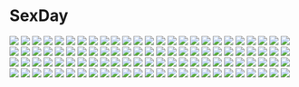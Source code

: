 # SexDay
![](https://konachan.com/image/f203683d5ab00a4824e83af8247193f5/Konachan.com%20-%20158413%20brown_hair%20clouds%20cola_%28gotouryouta%29%20grass%20original%20scenic%20short_hair%20skirt%20sky.jpg)
![](https://konachan.com/image/25f9c2553443f9fd3b11e7624c33e52f/Konachan.com%20-%20136031%20animal%20bikini%20bow%20camera%20clouds%20cosplay%20dog%20garter%20goggles%20group%20gun%20hat%20miko%20navel%20red_eyes%20ribbons%20sky%20swimsuit%20touhou%20water%20weapon%20wet%20witch%20wolf.jpg)
![](https://konachan.com/jpeg/a1f00d3b4c305ced6babd2df986a4717/Konachan.com%20-%20245438%20black_cola%20blush%20cape%20fate_%28series%29%20gray_hair%20green_eyes%20jack_the_ripper%20knife%20panties%20scar%20short_hair%20signed%20thighhighs%20torn_clothes%20underwear.jpg)
![](https://konachan.com/image/dae42037c92e79ff8ebe08fa11c708e8/Konachan.com%20-%2011609%20animal_ears%20catgirl%20da_capo%20odawara_hakone%20sagisawa_yoriko%20utamaru.jpg)
![](https://konachan.com/image/0b70f054537c8315fc6866b33b5785c4/Konachan.com%20-%2064741%20blue%20gray_hair%20katana%20konpaku_youmu%20lolita_fashion%20rokuwata_tomoe%20sword%20touhou%20weapon%20yellow_eyes.jpg)
![](https://konachan.com/image/4f71507f31e924552c214f6ff921aee3/Konachan.com%20-%2016588%20amaduyu_tatsuki%20comic_party%20mikage_subaru%20mitsumi_misato%20nakamura_takeshi.jpg)
![](https://konachan.com/image/1cbd339f8432c2741a98a59fdd182378/Konachan.com%20-%20284105%20ass%20black_hair%20breasts%20close%20cropped%20gao-lukchup%20long_hair%20original%20panties%20skirt%20skirt_lift%20socks%20underwear.jpg)
![](https://konachan.com/image/d1050d81645b07d6c200386ac56906d9/Konachan.com%20-%2098596%20ar_tonelico%20finnel%20nagi_ryou%20saki_%28ar_tonelico%29%20tagme.jpg)
![](https://konachan.com/image/47cdf16f62812d009da6aab7b0175f24/Konachan.com%20-%20298408%20breasts%20chinese_clothes%20chinese_dress%20cleavage%20fate_grand_order%20fate_%28series%29%20k19%20signed%20watermark%20yang_guifei_%28fate_grand_order%29.jpg)
![](https://konachan.com/image/f70e9b51c2015a234bdaaaf8b7deaf33/Konachan.com%20-%20287302%20anthropomorphism%20ass%20blush%20bra%20fang%20flat_chest%20horns%20kantai_collection%20long_hair%20panties%20ponytail%20purple_hair%20tsushima_%28kancolle%29%20underwear%20wings.jpg)
![](https://konachan.com/image/efbe973ad375990ce0807340fb894adc/Konachan.com%20-%20244596%20baba_konomi%20braids%20brown_hair%20idolmaster%20idolmaster_million_live%21%20navel%20ro_risu%20short_hair%20skirt%20sleeping%20socks.jpg)
![](https://konachan.com/image/6a53f2738d18d0a478c1ae3c26c247bd/Konachan.com%20-%2019505%20kamishiro_rin%20kazetsubaki_kuriko%20maburaho%20miyama_yuna%20swimsuit.jpg)
![](https://konachan.com/jpeg/c80b7ba5611d1bdd1b79775a22c3551c/Konachan.com%20-%20158340%20black_hair%20blush%20hakurei_reimu%20ichiyan%20japanese_clothes%20miko%20nipples%20nude%20red_eyes%20sex%20touhou.jpg)
![](https://konachan.com/image/e3bdbd9710b0f8c677dbbc73685d1caf/Konachan.com%20-%20176879%20ameto_yuki%20anthropomorphism%20blush%20breasts%20brown_hair%20erect_nipples%20jpeg_artifacts%20kantai_collection%20long_hair%20petals%20ponytail%20yamato_%28kancolle%29.jpg)
![](https://konachan.com/image/4c66f018f782ebb760591b276cb74673/Konachan.com%20-%20194090%20calendar%20elsword%20green_hair%20japanese_clothes%20kimono%20kirara0831%20long_hair%20pointed_ears%20rena_%28elsword%29.jpg)
![](https://konachan.com/jpeg/9484b7ec1922b4913af745697e66f574/Konachan.com%20-%2019468%20fullmetal_alchemist%20umbrella%20winry_rockbell.jpg)
![](https://konachan.com/jpeg/46db23b31b69646ca5fd7c262c2b4677/Konachan.com%20-%20248410%20amatsukaze_%28kancolle%29%20anthropomorphism%20blush%20garter_belt%20gray_hair%20kantai_collection%20long_hair%20orange_eyes%20riv%20school_uniform%20thighhighs.jpg)
![](https://konachan.com/jpeg/c8b954c69614c766e6a9aec226f64358/Konachan.com%20-%20121599%20brown_eyes%20brown_hair%20game_cg%20hakase_chino%20hoshino_ouji%20hoshi_no_ouji-kun%20qp%3Aflapper%20tagme_%28artist%29.jpg)
![](https://konachan.com/jpeg/a19a4eb5b53dcf746f166fc443e962d0/Konachan.com%20-%20122120%20blue_eyes%20blue_hair%20hatsune_miku%20headphones%20long_hair%20skirt%20thighhighs%20tie%20twintails%20vocaloid.jpg)
![](https://konachan.com/image/130571679172f4cdd926a8d34c6b3a38/Konachan.com%20-%2049319%20capcom%20chinese_clothes%20chinese_dress%20chun-li%20stanley_lau%20street_fighter.jpg)
![](https://konachan.com/image/b9c917df4f0f131fc1855fdd0fc12563/Konachan.com%20-%2025237%20atashi%20chobits.jpg)
![](https://konachan.com/image/4664c2564787541243fbdcd32abd0e10/Konachan.com%20-%20202904%20akabeisoft2%20alpha_%28alpha91%29%20black_hair%20boku_no_hitori_sensou%20inuduca_rumi%20katana%20red_eyes%20school_uniform%20sword%20torn_clothes%20weapon.jpg)
![](https://konachan.com/image/2a6d69cee7bdf2940753356dd50d7403/Konachan.com%20-%20124643%20blonde_hair%20flowers%20green_eyes%20headphones%20kagamine_len%20kagamine_rin%20len_append%20male%20rin_append%20short_hair%20shorts%20sunflower%20umimami%20vocaloid.jpg)
![](https://konachan.com/jpeg/cd9dfa25da3b9923cb7777eddd4cadcd/Konachan.com%20-%20136511%20game_cg%20kamishiro_alice%20minori%20supipara.jpg)
![](https://konachan.com/jpeg/4f3e4ccaff26f522848cf103aec81f2b/Konachan.com%20-%20151668%20flowers%20japanese_clothes%20nishimata_aoi%20red_eyes%20umbrella%20vector%20wings%20yukata.jpg)
![](https://konachan.com/jpeg/94851ae88e76ead3121353db3c40c933/Konachan.com%20-%20113079%20beach%20bikini%20blush%20food%20fruit%20game_cg%20group%20loli%20male%20noir_%28sengoku_rance%29%20nude%20oda_kou%20rance_quest%20swimsuit%20uesugi_kenshin%20yuzuhara_yuzumi.jpg)
![](https://konachan.com/image/e0e53f490de51037419a034794ce5110/Konachan.com%20-%2088886%20aragaki_ayase%20bikini%20cait%20kousaka_kirino%20ore_no_imouto_ga_konna_ni_kawaii_wake_ga_nai%20swimsuit.jpg)
![](https://konachan.com/jpeg/cb7247aeabec51ae70d37a6e16328d6d/Konachan.com%20-%20108967%202girls%20blonde_hair%20blue_hair%20blush%20bow%20cirno%20dress%20food%20forest%20ice_cream%20popsicle%20red_eyes%20rumia%20short_hair%20socks%20s-syogo%20touhou%20tree.jpg)
![](https://konachan.com/jpeg/e867a3feb9c4ae799c22e5ff0095b5d9/Konachan.com%20-%20226545%203d%20original%20park%20scenic%20shade%20summer%20tree%20waisshu_%28sougyokyuu%29.jpg)
![](https://konachan.com/image/e09bc04e173b7b005490f1ce801a26ab/Konachan.com%20-%20203548%20barefoot%20blonde_hair%20breasts%20cleavage%20flowers%20green_eyes%20hotpepperman%20jpeg_artifacts%20meimei_%28p%26d%29%20puzzle_%26_dragons%20rose.jpg)
![](https://konachan.com/jpeg/62749d205d88617153a5fdf6bc090402/Konachan.com%20-%20222313%20crying%20deemo%20floette%20girl_%28deemo%29%20green_hair%20instrument%20leaves%20loli%20male%20piano%20polychromatic%20ponita%20suit%20tears%20wings.jpg)
![](https://konachan.com/jpeg/60a3e197af67774cab14f3bdfd7f18f7/Konachan.com%20-%20187727%20blush%20breasts%20cameltoe%20erondo%20game_cg%20honjou_masato%20koinaka%20kudou_mai%20long_hair%20nipples%20panties%20purple_hair%20shirt_lift%20spread_legs%20underwear.jpg)
![](https://konachan.com/image/343947f03df8b003e4416b5ade1567c2/Konachan.com%20-%20174156%20armor%20original%20panties%20sword%20underwear%20weapon%20white_hair%20xiaji%20yellow_eyes.jpg)
![](https://konachan.com/image/6184a855e0a0c76639811f03aea6f6ab/Konachan.com%20-%2030302%20beach%20bikini%20blue_eyes%20breasts%20cleavage%20heavens_cage%20long_hair%20pink_hair%20swimsuit%20twintails%20wet.jpg)
![](https://konachan.com/jpeg/5847232676444c5b0a9d44c64090b5cb/Konachan.com%20-%20306388%20barefoot%20blush%20bra%20breasts%20brown_hair%20navel%20nipples%20original%20panties%20purple_eyes%20senji_%28tegone_spike%29%20short_hair%20underwear%20waifu2x.jpg)
![](https://konachan.com/image/34afd6b2b459ce9b82149c54816496ed/Konachan.com%20-%208685%20school_swimsuit%20swimsuit%20tagme.jpg)
![](https://konachan.com/image/f5ea5ad7927c248f3df371ff5f0c79fa/Konachan.com%20-%20129943%20carnelian%20japanese_clothes%20kamisama_dolls%20kuga_utao%20miko%20scan%20shiba_hibino%20socks.jpg)
![](https://konachan.com/image/fd98699b395ecf661b8aa2b549f75a02/Konachan.com%20-%20264163%20blue_eyes%20blush%20bow%20braids%20brown_hair%20close%20long_hair%20nijisanji%20school_uniform%20tsukino_mito%20yuuri_nayuta.jpg)
![](https://konachan.com/jpeg/9a93dabd3318ec684021d6884f3ff782/Konachan.com%20-%20302496%20book%20goth-loli%20hatsune_miku%20liita_%28rrnu2538%29%20lolita_fashion%20moon%20planet%20twintails%20vocaloid%20watermark.jpg)
![](https://konachan.com/image/6838b5921199faecd8b2a2cb4904104a/Konachan.com%20-%2025702%20anthropomorphism%20hirai_yukio%20kakuaki%20mac%20os-tan%20os9%20sonata.jpg)
![](https://konachan.com/image/40339cc3dedb2d17310bb4994fe0f13a/Konachan.com%20-%20269750%20barefoot%20collar%20demon%20dress%20gothic%20horns%20long_hair%20moon%20night%20nigou_%28aozoragarou%29%20nijisanji%20pink_eyes%20pointed_ears%20signed%20tail%20water%20yamiyono_moruru.jpg)
![](https://konachan.com/jpeg/f78cc04e17bbd24226a4f5d9c1248ce4/Konachan.com%20-%20224943%20animal_ears%20bicolored_eyes%20breasts%20cleavage%20clouds%20glasses%20gloves%20gun_gale_online%20mikazuki_akira%20nopan%20scarf%20shinon_%28sao%29%20short_hair%20sky%20tail.jpg)
![](https://konachan.com/jpeg/bded4b6988c11b106f8296587a9832cf/Konachan.com%20-%20288146%20aqua_eyes%20blue_hair%20dark_skin%20gloves%20llecrepyh%20long_hair%20navel%20necklace%20pokemon%20rurina_%28pokemon%29%20signed%20watermark.jpg)
![](https://konachan.com/image/980c0aa8cf6d9a9fa566bb040c78a55f/Konachan.com%20-%2012602%20nude%20tagme%20vector.jpg)
![](https://konachan.com/image/ed564bc54dcade82d0759e8f09d05589/Konachan.com%20-%20147060%20jpeg_artifacts%20tagme.jpg)
![](https://konachan.com/jpeg/eff3f39e4547e978c0a4063308e9f6c1/Konachan.com%20-%20225991%20animal_ears%20astronauts%20breasts%20bunny_ears%20bunnygirl%20cleavage%20drink%20game_cg%20green_eyes%20green_hair%20navel%20pantyhose%20rozea%20waitress%20water%20wristwear.jpg)
![](https://konachan.com/jpeg/8231ed1a0acdc9f1e7300ee75fab24b0/Konachan.com%20-%20220854%20amami_haruka%20hidaka_ai%20hitoto%20idolmaster%20idolmaster_cinderella_girls%20idolmaster_million_live%21%20kasuga_mirai%20shimamura_uzuki.jpg)
![](https://konachan.com/image/df0e8f63e69f9ccd25226b9d59764fed/Konachan.com%20-%2027595%20asahina_mikuru%20chibi%20nagato_yuki%20suzumiya_haruhi_no_yuutsu.jpg)
![](https://konachan.com/jpeg/ac139c834c04884a6fa1eece83adb829/Konachan.com%20-%20103936%20akemi_homura%20black_hair%20crying%20kaname_madoka%20long_hair%20pantyhose%20pink_hair%20ribbons%20school_uniform%20short_hair%20tears%20thighhighs%20tkjuly%20twintails.jpg)
![](https://konachan.com/image/a101a01a3555592c9df6dfe2d97d62fc/Konachan.com%20-%2027937%20ayanami_rei%20neon_genesis_evangelion%20white.jpg)
![](https://konachan.com/jpeg/90f928b975747ff89f342ed9aa211511/Konachan.com%20-%20106225%20atelier%20atelier_rorona%20marumari_shia%20rororina_fryxell.jpg)
![](https://konachan.com/jpeg/fbe9bab58d2dde6966d21e2389eb6817/Konachan.com%20-%20156411%20asagao%20breasts%20carnelian%20japanese_clothes%20nipples%20no_bra%20nopan%20open_shirt%20pussy%20short_hair%20uncensored%20yukata.jpg)
![](https://konachan.com/jpeg/463a749b763188e7c8fcb20a18a066f9/Konachan.com%20-%20202103%20barefoot%20black_hair%20blue_eyes%20boots%20brown_hair%20drink%20long_hair%20male%20necklace%20nico_nico_singer%20original%20rahwia%20signed.jpg)
![](https://konachan.com/jpeg/1d2e76751d595c8f7a54f376b3d22974/Konachan.com%20-%20284256%20anthropomorphism%20azur_lane%20blue_hair%20breasts%20cleavage%20gloves%20helena_%28azur_lane%29%20long_hair%20panties%20purple_eyes%20the_des_alizes%20underwear.jpg)
![](https://konachan.com/image/8a8308b609a606b1b8036a8875fa3993/Konachan.com%20-%2010601%20ragnarok_online%20white_smith.jpg)
![](https://konachan.com/image/c65710e9627c9dcc9a4919401a79467f/Konachan.com%20-%20100955%20akemi_homura%20kaname_madoka%20mahou_shoujo_madoka_magica.jpg)
![](https://konachan.com/jpeg/ac98085b8eeb13f5efde34fbe65ef240/Konachan.com%20-%20220016%20chibimi%20flower_fairy_%28osomatsu-kun%29%20hashimoto_nyaa%20iyayo%20juushimatsu%27s_girlfriend%20misoan%20osomatsu-san.jpg)
![](https://konachan.com/image/aedf581e2df77ad7ab3fad12af19bcb1/Konachan.com%20-%2063275%20close%20kagamine_rin%20meltdown_%28vocaloid%29%20vocaloid.jpg)
![](https://konachan.com/image/63a7b231c55e179b24a000efed346ffb/Konachan.com%20-%2053959%20hakurei_reimu%20japanese_clothes%20miko%20ofuda%20touhou.jpg)
![](https://konachan.com/image/a816b70da1e69ab909d555872cc550b9/Konachan.com%20-%2078828%20bell%20blue_eyes%20breasts%20catgirl%20choker%20flowers%20glasses%20green_eyes%20green_hair%20headband%20kimono%20long_hair%20miyoko%20navel%20ribbons%20suzune%20white_hair.jpg)
![](https://konachan.com/image/67b71a326d8fdfdd1b245692ebf573cf/Konachan.com%20-%20104532%20anjou_naruko%20ano_hi_mita_hana_no_namae_wo_bokutachi_wa_mada_shiranai%20censored%20honma_meiko.jpg)
![](https://konachan.com/image/d47ce11270dc213387245b024fdaacac/Konachan.com%20-%2077731%20flowers%20megurine_luka%20pink_hair%20purple_eyes%20vocaloid.jpg)
![](https://konachan.com/image/f77126ce5f7b2f7df3b3d971891d8600/Konachan.com%20-%20252338%20anthropomorphism%20blush%20brown_hair%20flowers%20hat%20japanese_clothes%20kaga_%28kancolle%29%20kantai_collection%20snow%20tagme_%28artist%29%20thighhighs%20tree%20yellow_eyes.jpg)
![](https://konachan.com/jpeg/8f836cf7948cbf7b023608b05298bec3/Konachan.com%20-%20307195%20blush%20censored%20hat%20itomi_sayaka%20panties%20purple_eyes%20pussy%20school_uniform%20short_hair%20skirt%20spread_legs%20toji_no_miko%20underwear%20white_hair.jpg)
![](https://konachan.com/jpeg/a62d3ecd0f2c11a08580f5203fc25e91/Konachan.com%20-%20218464%20aqua_eyes%20bed%20breasts%20brown_hair%20censored%20cum%20game_cg%20navel%20nipples%20no_bra%20penis%20pussy%20sex%20short_hair%20silkys_plus%20skirt%20spread_legs%20topless%20wet.jpg)
![](https://konachan.com/image/a3b7f79251d1cc77f4411981a6bf8158/Konachan.com%20-%20153534%20animal%20bird%20blonde_hair%20green_eyes%20leafa%20liong%20pointed_ears%20sword%20sword_art_online%20thighhighs%20weapon%20white%20wings.jpg)
![](https://konachan.com/image/ad8ef4df39a8b6aef05f24acb085526b/Konachan.com%20-%2023164%20ayu_%28hachimitsu_to_clover%29%20hachimitsu_to_clover%20umino_chica.jpg)
![](https://konachan.com/image/85bad885a2c378e0ab17fa563e513109/Konachan.com%20-%20173969%20barefoot%20beach%20bikini%20black_eyes%20black_hair%20blush%20breasts%20brown_hair%20cleavage%20ichijou_hotaru%20kimuti-g%20long_hair%20navel%20non_non_biyori%20swimsuit%20wet.jpg)
![](https://konachan.com/image/23ff8be04f4659925092c9c0042d441f/Konachan.com%20-%2013479%20tagme.jpg)
![](https://konachan.com/jpeg/aba2b1b4a9ebb4254579ea0f01f83ed1/Konachan.com%20-%20294267%20ass%20blush%20braids%20brown_eyes%20brown_hair%20clouds%20drink%20key_kun%20nachi_%28kancolle%29%20nude%20onsen%20sake%20short_hair%20sky%20towel%20tree%20waifu2x%20water%20wet.jpg)
![](https://konachan.com/jpeg/faaef9154d1c94752038934a3619aa88/Konachan.com%20-%20272652%202girls%20ass%20bed%20black_hair%20blush%20breasts%20dharker_studios%20game_cg%20green_eyes%20kopianget%20long_hair%20navel%20negligee_%28game%29%20nipples%20ponytail%20purple_hair%20yuri.jpg)
![](https://konachan.com/image/94cc637b2f8ff5b6bbb45d8ba9adb86f/Konachan.com%20-%2090232%20blue_eyes%20blue_hair%20bow%20breasts%20dress%20green_eyes%20long_hair%20masa_yuki%20nipples%20panties%20skirt%20striped_panties%20thighhighs%20underwear%20upskirt.jpg)
![](https://konachan.com/jpeg/5ebdb0003e46de6159e883a6856b3598/Konachan.com%20-%20184738%20blue_eyes%20bulma%20clouds%20dragonball%20green_hair%20long_hair%20maredoro%20ponytail.jpg)
![](https://konachan.com/image/4f251a7000e894abbab7b544b0fd77f8/Konachan.com%20-%2072100%20blue_eyes%20gray_hair%20hyudora%20izayoi_sakuya%20naked_shirt%20open_shirt%20short_hair%20sideboob%20thighhighs%20touhou%20wink.jpg)
![](https://konachan.com/image/f9dcf10e02fed066d4a547421e8937a1/Konachan.com%20-%20300640%20braids%20dress%20green_eyes%20natori_youkai%20original%20pointed_ears%20red_hair%20weapon%20wings.jpg)
![](https://konachan.com/jpeg/a6e4166962cf36333fbbe01bdddcf110/Konachan.com%20-%20241735%20bikini%20blonde_hair%20blue_eyes%20breasts%20ek_masato%20hestia_%28danmachi%29%20long_hair%20navel%20ribbons%20swimsuit%20torn_clothes.jpg)
![](https://konachan.com/jpeg/4f54f5dbb98f08cabe2f15b1fbe61646/Konachan.com%20-%20250734%20anus%20ass%20blush%20breasts%20censored%20close%20cum%20game_cg%20grass%20green_eyes%20long_hair%20marmalade%20nipples%20panties%20panty_pull%20pussy%20thighhighs%20underwear.jpg)
![](https://konachan.com/image/175f7f360f098287661a4f8385df105c/Konachan.com%20-%2077768%20bikini_top%20black_rock_shooter%20chain%20katana%20kuroi_mato%20massan%20sword%20weapon.jpg)
![](https://konachan.com/jpeg/72c59543edfd583db3e3a9ba9f371d7f/Konachan.com%20-%20137953%20fnc_%28upotte%21%21%29%20school_uniform%20transparent%20upotte%21%21%20vector.jpg)
![](https://konachan.com/jpeg/e3623bf64d2131c05542e5cefcd2d5c2/Konachan.com%20-%20133669%20bed%20blush%20bra%20breasts%20censored%20dracu-riot%21%20game_cg%20inamura_rio%20kobuichi%20nipples%20nopan%20penis%20purple_hair%20pussy%20sex%20spread_legs%20underwear%20yuzusoft.jpg)
![](https://konachan.com/image/f4fea55ebed9256096198ca36a23748c/Konachan.com%20-%2050061%20akiyama_mio%20hirasawa_yui%20k-on%21%20kotobuki_tsumugi%20tainaka_ritsu.jpg)
![](https://konachan.com/image/b25c47a96404206182bceaa34ee887b8/Konachan.com%20-%20261277%20animal%20breasts%20gun%20long_hair%20navel%20nipples%20nude%20orange_eyes%20ponytail%20pussy%20realistic%20red_hair%20sciamano240%20uncensored%20watermark%20weapon%20yoko_littner.jpg)
![](https://konachan.com/jpeg/b51feb44e33cc71bfb5e88aeb1bfef28/Konachan.com%20-%20243539%20hoshizora_rin%20love_live%21_school_idol_project%20sonoda_umi%20tagme_%28artist%29.jpg)
![](https://konachan.com/jpeg/bb08ccd68056453c098cf04b112a5811/Konachan.com%20-%20125309%20engi_threepiece%20yumekui_merry.jpg)
![](https://konachan.com/jpeg/6d15eb95b3ecdc8a92eea9f703e3091c/Konachan.com%20-%20191522%20bicolored_eyes%20green_hair%20japanese_clothes%20short_hair%20s-syogo%20tatara_kogasa%20touhou%20umbrella%20yukata.jpg)
![](https://konachan.com/image/59bc56de423fb731e97692d8ff32fc06/Konachan.com%20-%20140421%20apricot%20green_eyes%20ouka_sengoku%20panties%20striped_panties%20underwear%20white_hair.jpg)
![](https://konachan.com/image/91dc90525ca4383da6ee76ea5ab51e48/Konachan.com%20-%2091715%20christmas%20eyepatch%20hat%20horns%20miyafuji_yoshika%20perrine-h_clostermann%20sakamoto_mio%20snow%20strike_witches.jpg)
![](https://konachan.com/jpeg/11506f9b64b2b054641b90ee51dae57f/Konachan.com%20-%20158732%20blush%20bondage%20breasts%20brown_hair%20censored%20game_cg%20guardian_place%20nipples%20ootori_aoi%20pussy%20pussy_juice%20skyfish%20tsurugi_hagane.jpg)
![](https://konachan.com/jpeg/9d267bc2f63f0b308494e84359c4628d/Konachan.com%20-%20166547%20ankoromochi%20blonde_hair%20blue_eyes%20blush%20bow%20clouds%20dress%20elbow_gloves%20game_cg%20gloves%20hat%20long_hair%20necklace%20peassoft%20satou_satoru%20sky%20tree%20water.jpg)
![](https://konachan.com/image/2bd47b8afb0cfa7f9e562d2b9a2c77ef/Konachan.com%20-%2050810%20kingdom_hearts%20white.jpg)
![](https://konachan.com/image/00a0eb43c07e9361679b5389e284ef7f/Konachan.com%20-%20283263%20ass%20ball%20brown_eyes%20cameltoe%20dress%20erect_nipples%20gray_hair%20kokkoro%20loli%20panties%20pizanuko%20pointed_ears%20princess_connect%21%20underwear%20upskirt%20wristwear.jpg)
![](https://konachan.com/image/dd0071908a8ad65de72b5445bdac8309/Konachan.com%20-%2085637%20city_hunter%20saeba_ryo.jpg)
![](https://konachan.com/jpeg/7fd4fa150dfcd071fb5cf526ea3d1ab9/Konachan.com%20-%20168206%20blue_eyes%20blush%20bra%20breasts%20cinematograph%20cleavage%20game_cg%20oosaki_shinya%20panties%20red_hair%20short_hair%20skirt%20skirt_lift%20thighhighs%20underwear.jpg)
![](https://konachan.com/image/9d85e3c2ff9858f8331695eb7b7169c6/Konachan.com%20-%20290719%20anthropomorphism%20blonde_hair%20breasts%20cleavage%20clouds%20dress%20echj%20gloves%20headband%20jpeg_artifacts%20long_hair%20pink_eyes%20red_eyes%20sky%20water%20zhanjian_shaonu.jpg)
![](https://konachan.com/jpeg/5d62be1d0b05a7266ecea2cf55743490/Konachan.com%20-%2027602%20darker_than_black.jpg)
![](https://konachan.com/image/06778356aa0fd4dcd7bd3637690c5b95/Konachan.com%20-%20216123%20bou_nin%20building%20catgirl%20city%20clouds%20grass%20group%20original%20scenic%20tree%20yellow.jpg)
![](https://konachan.com/image/a81c1349bda2cf0a94fba002984ad0e4/Konachan.com%20-%2073726%20flandre_scarlet%20nude%20scarlet_%28studioscr%29%20teddy_bear%20touhou%20vampire.jpg)
![](https://konachan.com/jpeg/da6123863b94dad74962526d774c9c5e/Konachan.com%20-%2096260%20blush%20cube%20inugahora_an%20pink_hair%20scan%20short_hair%20wink%20your_diary%20yua.jpg)
![](https://konachan.com/jpeg/b23e3348ecff80716e981eedd241c0c7/Konachan.com%20-%20176293%202girls%20animal_ears%20blue_eyes%20catgirl%20dark_skin%20mechagirl%20nancou_%28nankou%29%20navel%20original%20panties%20red_eyes%20short_hair%20underwear%20weapon%20white_hair.jpg)
![](https://konachan.com/jpeg/7811efbdc22532fc052562a83a25cc74/Konachan.com%20-%20117346%20love_plus%20pajamas%20takane_manaka.jpg)
